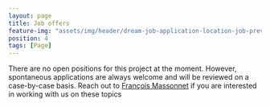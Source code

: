 ```yaml
---
layout: page
title: Job offers
feature-img: "assets/img/header/dream-job-application-location-job-preview.jpg"
position: 4
tags: [Page]
---
```


There are no open positions for this project at the moment. However, spontaneous applications are always welcome and will be reviewed on a case-by-case basis. Reach out to [François Massonnet](mailto:francois.massonnet@uclouvain.be) if you are interested in working with us on these topics
